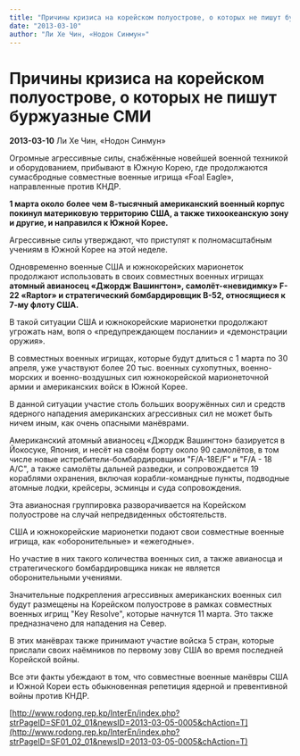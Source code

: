 ```yaml
---
title: "Причины кризиса на корейском полуострове, о которых не пишут буржуазные СМИ"
date: "2013-03-10"
author: "Ли Хе Чин, «Нодон Синмун»"
---
```


# Причины кризиса на корейском полуострове, о которых не пишут буржуазные СМИ

**2013-03-10** Ли Хе Чин, «Нодон Синмун»

Огромные агрессивные силы, снабжённые новейшей военной техникой и оборудованием, прибывают в Южную Корею, где продолжаются сумасбродные совместные военные игрища «Foal Eagle», направленные против КНДР.

**1 марта около** **более чем 8-тысячный американский военный корпус покинул материковую территорию США, а также тихоокеанскую зону и другие, и направился к Южной Корее.**

Агрессивные силы утверждают, что приступят к полномасштабным учениям в Южной Корее на этой неделе.

Одновременно военные США и южнокорейских марионеток продолжают использовать в своих совместных военных игрищах **атомный авианосец «Джордж Вашингтон», самолёт-«невидимку» F-22 «****Raptor****» и стратегический бомбардировщик В-52, относящиеся к 7-му флоту США.**

В такой ситуации США и южнокорейские марионетки продолжают угрожать нам, вопя о «предупреждающем послании» и «демонстрации оружия».

В совместных военных игрищах, которые будут длиться с 1 марта по 30 апреля, уже участвуют более 20 тыс. военных сухопутных, военно-морских и военно-воздушных сил южнокорейской марионеточной армии и американских войск в Южной Корее.

В данной ситуации участие столь больших вооружённых сил и средств ядерного нападения американских агрессивных сил не может быть ничем иным, как очень опасными манёврами.

Американский атомный авианосец «Джордж Вашингтон» базируется в Йокосуке, Япония, и несёт на своём борту около 90 самолётов, в том числе новые истребители-бомбардировщики "F/A-18E/F" и "F/A - 18 A/C", а также самолёты дальней разведки, и сопровождается 19 кораблями охранения, включая корабли-командные пункты, подводные атомные лодки, крейсеры, эсминцы и суда сопровождения.

Эта авианосная группировка разворачивается на Корейском полуострове на случай непредвиденных обстоятельств.

США и южнокорейские марионетки подают свои совместные военные игрища, как «оборонительные» и «ежегодные».

Но участие в них такого количества военных сил, а также авианосца и стратегического бомбардировщика никак не является оборонительными учениями.

Значительные подкрепления агрессивных американских военных сил будут размещены на Корейском полуострове в рамках совместных военных игрищ "Key Resolve", которые начнутся 11 марта. Это также предназначено для нападения на Север.

В этих манёврах также принимают участие войска 5 стран, которые прислали своих наёмников по первому зову США во время последней Корейской войны.

Все эти факты убеждают в том, что совместные военные манёвры США и Южной Кореи есть обыкновенная репетиция ядерной и превентивной войны против КНДР.

[http://www.rodong.rep.kp/InterEn/index.php?strPageID=SF01_02_01&newsID=2013-03-05-0005&chAction=T](http://www.rodong.rep.kp/InterEn/index.php?strPageID=SF01_02_01&newsID=2013-03-05-0005&chAction=T)